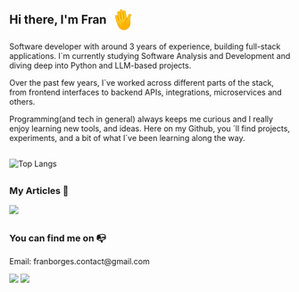 <div>
 
 ## Hi there, I'm Fran <img align="center" alt="hand" height="40" width="40" src="./1f44b.gif"/>
Software developer with around 3 years of experience, building full-stack applications. I´m currently studying Software Analysis and Development and diving deep into Python and LLM-based projects.

Over the past few years, I´ve worked across different parts of the stack, from frontend interfaces to backend APIs, integrations, microservices and others.

Programming(and tech in general) always keeps me curious and I really enjoy learning new tools, and ideas. Here on my Github, you ´ll find projects, experiments, and a bit of what I´ve been learning along the way.

##
![Top Langs](https://github-readme-stats.vercel.app/api/top-langs/?username=franSborges&layout=compact&langs_count=20&theme=tokyonight)
</div>

##
### My Articles 📑
<a href="https://dev.to/fransborges"><img src="https://img.shields.io/badge/dev.to-0A0A0A?style=for-the-badge&logo=devdotto&logoColor=white" target="_blank"></a>

 ##

 ### You can find me on 📭
<div>  <p>Email: franborges.contact@gmail.com</p></div>
<div> 
  <a href="https://www.linkedin.com/in/franciele-borges-49886b211/" target="_blank"><img src="https://img.shields.io/badge/-LinkedIn-%230077B5?style=for-the-badge&logo=linkedin&logoColor=white" target="_blank"></a> 
  <a href="https://www.instagram.com/franb0rges.dev" target="_blank"><img src="https://img.shields.io/badge/-Instagram-%23E4405F?style=for-the-badge&logo=instagram&logoColor=white" target="_blank"></a>
</div>
